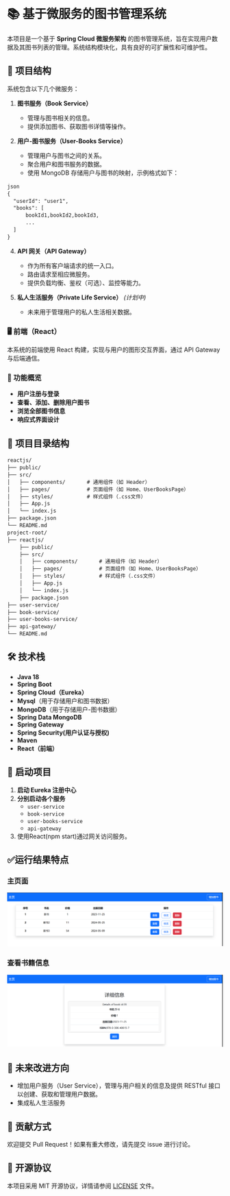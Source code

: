 # 📚 基于微服务的图书管理系统

本项目是一个基于 **Spring Cloud 微服务架构** 的图书管理系统，旨在实现用户数据及其图书列表的管理。系统结构模块化，具有良好的可扩展性和可维护性。

## 🚀 项目结构

系统包含以下几个微服务：

1. **图书服务（Book Service）**
   - 管理与图书相关的信息。
   - 提供添加图书、获取图书详情等操作。

2. **用户-图书服务（User-Books Service）**
   - 管理用户与图书之间的关系。
   - 聚合用户和图书服务的数据。
   - 使用 MongoDB 存储用户与图书的映射，示例格式如下：

```txt
json
{
  "userId": "user1",
  "books": [
      bookId1,bookId2,bookId3,
      ... 
  ]
}
```

4. **API 网关（API Gateway）**
   - 作为所有客户端请求的统一入口。
   - 路由请求至相应微服务。
   - 提供负载均衡、鉴权（可选）、监控等能力。

5. **私人生活服务（Private Life Service）** *(计划中)*
   - 未来用于管理用户的私人生活相关数据。

### 🖥️ 前端（React）


本系统的前端使用 React 构建，实现与用户的图形交互界面，通过 API Gateway 与后端通信。

### 🔧 功能概览
- **用户注册与登录**
- **查看、添加、删除用户图书**
- **浏览全部图书信息**
- **响应式界面设计**


## 📂 项目目录结构
```txt
reactjs/
├── public/
├── src/
│   ├── components/       # 通用组件（如 Header）
│   ├── pages/            # 页面组件（如 Home、UserBooksPage）
│   ├── styles/           # 样式组件（.css文件）
│   ├── App.js
│   └── index.js
├── package.json
└── README.md
project-root/
├── reactjs/
    ├── public/
    ├── src/
    │   ├── components/       # 通用组件（如 Header）
    │   ├── pages/            # 页面组件（如 Home、UserBooksPage）
    │   ├── styles/           # 样式组件（.css文件）
    │   ├── App.js
    │   └── index.js
    ├── package.json
├── user-service/
├── book-service/
├── user-books-service/
├── api-gateway/
└── README.md
```
## 🛠️ 技术栈

- **Java 18**
- **Spring Boot**
- **Spring Cloud（Eureka）**
- **Mysql**（用于存储用户和图书数据）
- **MongoDB**（用于存储用户-图书数据）
- **Spring Data MongoDB**
- **Spring Gateway**
- **Spring Security(用户认证与授权)**
- **Maven**
- **React（前端）**

## 🧪 启动项目

1. **启动 Eureka 注册中心**
2. **分别启动各个服务**
   - `user-service`
   - `book-service`
   - `user-books-service`
   - `api-gateway`
3. 使用React(npm start)通过网关访问服务。

## ✅运行结果特点

### 主页面

![](/image/image.png)

### 查看书籍信息

![](/image/image2.png)

## 📌 未来改进方向

- 增加用户服务（User Service），管理与用户相关的信息及提供 RESTful 接口以创建、获取和管理用户数据。
- 集成私人生活服务

## 🤝 贡献方式

欢迎提交 Pull Request！如果有重大修改，请先提交 issue 进行讨论。

## 📝 开源协议

本项目采用 MIT 开源协议，详情请参阅 [LICENSE](LICENSE) 文件。


